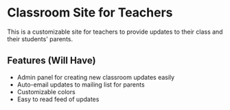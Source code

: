 # Classroom Site for Teachers

This is a customizable site for teachers to provide updates to their class and their students' parents.

## Features (Will Have)

- Admin panel for creating new classroom updates easily
- Auto-email updates to mailing list for parents
- Customizable colors
- Easy to read feed of updates
